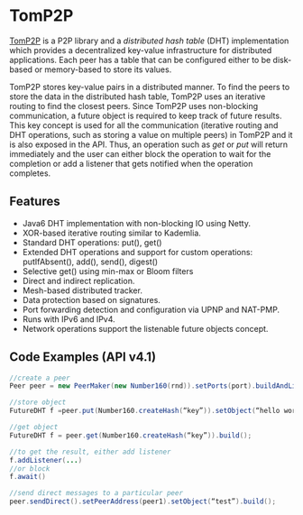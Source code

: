 # TomP2P

[TomP2P](http://tomp2p.net) is a P2P library and a *distributed hash table* (DHT) implementation
which provides a decentralized key-value infrastructure for distributed 
applications. Each peer has a table that can be configured either to be 
disk-based or memory-based to store its values.

TomP2P stores key-value pairs in a distributed manner. To find the 
peers to store the data in the distributed hash table, TomP2P uses an 
iterative routing to find the closest peers. Since TomP2P uses non-blocking 
communication, a future object is required to keep track of future results. 
This key concept is used for all the communication (iterative routing and 
DHT operations, such as storing a value on multiple peers) in TomP2P and 
it is also exposed in the API. Thus, an operation such as *get* or 
*put* will return immediately and the user can either block the 
operation to wait for the completion or add a listener that gets notified 
when the operation completes.

## Features

* Java6 DHT implementation with non-blocking IO using Netty.
* XOR-based iterative routing similar to Kademlia.
* Standard DHT operations: put(), get()
* Extended DHT operations and support for custom operations: putIfAbsent(), add(), send(), digest() 
* Selective get() using min-max or Bloom filters
* Direct and indirect replication.
* Mesh-based distributed tracker.
* Data protection based on signatures.
* Port forwarding detection and configuration via UPNP and NAT-PMP.
* Runs with IPv6 and IPv4.
* Network operations support the listenable future objects concept.

## Code Examples (API v4.1)

```java
//create a peer
Peer peer = new PeerMaker(new Number160(rnd)).setPorts(port).buildAndListen();

//store object
FutureDHT f =peer.put(Number160.createHash(“key”)).setObject(“hello world”).build();

//get object
FutureDHT f = peer.get(Number160.createHash(“key”)).build();

//to get the result, either add listener
f.addListener(...)
//or block
f.await()

//send direct messages to a particular peer
peer.sendDirect().setPeerAddress(peer1).setObject(“test”).build();
```
